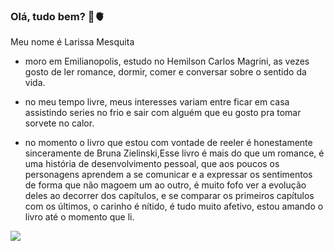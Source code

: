 ### Olá, tudo bem? 🦋🫀

Meu nome é Larissa Mesquita

- moro em Emilianopolis, estudo no Hemilson Carlos Magrini, as vezes gosto de ler romance, dormir, comer e conversar sobre o sentido da vida.

- no meu tempo livre, meus interesses variam entre ficar em casa assistindo series no frio e sair com alguém que eu gosto pra tomar sorvete no calor.

- no momento o livro que estou com vontade de reeler é honestamente sinceramente de Bruna Zielinski,Esse livro é mais do que um romance, é uma história de desenvolvimento pessoal, que aos poucos os personagens aprendem a se comunicar e a expressar os sentimentos de forma que não magoem um ao outro, é muito fofo ver a evolução deles ao decorrer dos capítulos, e se comparar os primeiros capítulos com os últimos, o carinho é nítido, é tudo muito afetivo, estou amando o livro até o momento que li.

![](https://media.tenor.com/0wZPnnZkE_YAAAAi/sasha-waybright-amphibia.gif)
